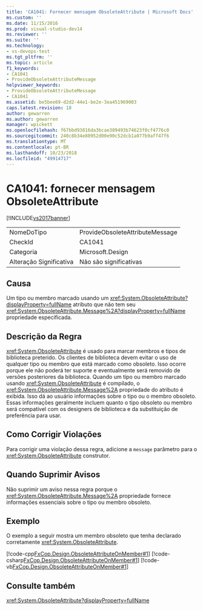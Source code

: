 ```yaml
---
title: 'CA1041: Fornecer mensagem ObsoleteAttribute | Microsoft Docs'
ms.custom: ''
ms.date: 11/15/2016
ms.prod: visual-studio-dev14
ms.reviewer: ''
ms.suite: ''
ms.technology:
- vs-devops-test
ms.tgt_pltfrm: ''
ms.topic: article
f1_keywords:
- CA1041
- ProvideObsoleteAttributeMessage
helpviewer_keywords:
- ProvideObsoleteAttributeMessage
- CA1041
ms.assetid: be5bee69-d2d2-44e1-be2e-3ea451969003
caps.latest.revision: 18
author: gewarren
ms.author: gewarren
manager: wpickett
ms.openlocfilehash: f67bbd93816da3bcae389493b74623f0cf4776c0
ms.sourcegitcommit: 240c8b34e80952d00e90c52dcb1a077b9aff47f6
ms.translationtype: MT
ms.contentlocale: pt-BR
ms.lasthandoff: 10/23/2018
ms.locfileid: "49914717"
---
```

# <a name="ca1041-provide-obsoleteattribute-message"></a>CA1041: fornecer mensagem ObsoleteAttribute
[!INCLUDE[vs2017banner](../includes/vs2017banner.md)]

|||
|-|-|
|NomeDoTipo|ProvideObsoleteAttributeMessage|
|CheckId|CA1041|
|Categoria|Microsoft.Design|
|Alteração Significativa|Não são significativas|

## <a name="cause"></a>Causa
 Um tipo ou membro marcado usando um <xref:System.ObsoleteAttribute?displayProperty=fullName> atributo que não tem seu <xref:System.ObsoleteAttribute.Message%2A?displayProperty=fullName> propriedade especificada.

## <a name="rule-description"></a>Descrição da Regra
 <xref:System.ObsoleteAttribute> é usado para marcar membros e tipos de biblioteca preterido. Os clientes de biblioteca devem evitar o uso de qualquer tipo ou membro que está marcado como obsoleto. Isso ocorre porque ele não poderá ter suporte e eventualmente será removido de versões posteriores da biblioteca. Quando um tipo ou membro marcado usando <xref:System.ObsoleteAttribute> é compilado, o <xref:System.ObsoleteAttribute.Message%2A> propriedade do atributo é exibida. Isso dá ao usuário informações sobre o tipo ou o membro obsoleto. Essas informações geralmente incluem quanto o tipo obsoleto ou membro será compatível com os designers de biblioteca e da substituição de preferência para usar.

## <a name="how-to-fix-violations"></a>Como Corrigir Violações
 Para corrigir uma violação dessa regra, adicione a `message` parâmetro para o <xref:System.ObsoleteAttribute> construtor.

## <a name="when-to-suppress-warnings"></a>Quando Suprimir Avisos
 Não suprimir um aviso nessa regra porque o <xref:System.ObsoleteAttribute.Message%2A> propriedade fornece informações essenciais sobre o tipo ou membro obsoleto.

## <a name="example"></a>Exemplo
 O exemplo a seguir mostra um membro obsoleto que tenha declarado corretamente <xref:System.ObsoleteAttribute>.

 [!code-cpp[FxCop.Design.ObsoleteAttributeOnMember#1](../snippets/cpp/VS_Snippets_CodeAnalysis/FxCop.Design.ObsoleteAttributeOnMember/cpp/FxCop.Design.ObsoleteAttributeOnMember.cpp#1)]
 [!code-csharp[FxCop.Design.ObsoleteAttributeOnMember#1](../snippets/csharp/VS_Snippets_CodeAnalysis/FxCop.Design.ObsoleteAttributeOnMember/cs/FxCop.Design.ObsoleteAttributeOnMember.cs#1)]
 [!code-vb[FxCop.Design.ObsoleteAttributeOnMember#1](../snippets/visualbasic/VS_Snippets_CodeAnalysis/FxCop.Design.ObsoleteAttributeOnMember/vb/FxCop.Design.ObsoleteAttributeOnMember.vb#1)]

## <a name="see-also"></a>Consulte também
 <xref:System.ObsoleteAttribute?displayProperty=fullName>



